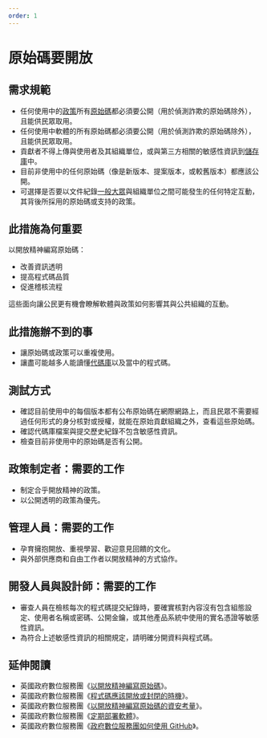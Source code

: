 ```yaml
---
order: 1
---
```

# 原始碼要開放

<!-- SPDX-License-Identifier: CC0-1.0 -->
<!-- written in 2019 - 2022 by The Foundation for Public Code <info@publiccode.net> -->

## 需求規範

* 任何使用中的[政策](../glossary.md#policy)所有[原始碼](../glossary.md#code)都必須要公開（用於偵測詐欺的原始碼除外），且能供民眾取用。
* 任何使用中軟體的所有原始碼都必須要公開（用於偵測詐欺的原始碼除外），且能供民眾取用。
* 貢獻者不得上傳與使用者及其組織單位，或與第三方相關的敏感性資訊到[儲存庫](../glossary.md#repository)中。
* 目前非使用中的任何原始碼（像是新版本、提案版本，或較舊版本）都應該公開。
* 可選擇是否要以文件紀錄[一般大眾](../glossary.md#general-public)與組織單位之間可能發生的任何特定互動，其背後所採用的原始碼或支持的政策。

## 此措施為何重要

以開放精神編寫原始碼：

* 改善資訊透明
* 提高程式碼品質
* 促進稽核流程

這些面向讓公民更有機會瞭解軟體與政策如何影響其與公共組織的互動。

## 此措施辦不到的事

* 讓原始碼或政策可以重複使用。
* 讓盡可能越多人能讀懂[代碼庫](../glossary.md#codebase)以及當中的程式碼。

## 測試方式

* 確認目前使用中的每個版本都有公布原始碼在網際網路上，而且民眾不需要經過任何形式的身分核對或授權，就能在原始貢獻組織之外，查看這些原始碼。
* 確認代碼庫檔案與提交歷史紀錄不包含敏感性資訊。
* 檢查目前非使用中的原始碼是否有公開。

## 政策制定者：需要的工作

* 制定合乎開放精神的政策。
* 以公開透明的政策為優先。

## 管理人員：需要的工作

* 孕育擁抱開放、重視學習、歡迎意見回饋的文化。
* 與外部供應商和自由工作者以開放精神的方式協作。

## 開發人員與設計師：需要的工作

* 審查人員在檢核每次的程式碼提交紀錄時，要確實核對內容沒有包含組態設定、使用者名稱或密碼、公開金鑰，或其他產品系統中使用的實名憑證等敏感性資訊。
* 為符合上述敏感性資訊的相關規定，請明確分開資料與程式碼。

## 延伸閱讀

* 英國政府數位服務團《[以開放精神編寫原始碼](https://gds.blog.gov.uk/2012/10/12/coding-in-the-open/)》。
* 英國政府數位服務團《[程式碼應該開放或封閉的時機](https://www.gov.uk/government/publications/open-source-guidance/when-code-should-be-open-or-closed)》。
* 英國政府數位服務團《[以開放精神編寫原始碼的資安考量](https://www.gov.uk/government/publications/open-source-guidance/security-considerations-when-coding-in-the-open)》。
* 英國政府數位服務團《[定期部署軟體](https://www.gov.uk/service-manual/technology/deploying-software-regularly)》。
* 英國政府數位服務團《[政府數位服務團如何使用 GitHub](https://gdstechnology.blog.gov.uk/2014/01/27/how-we-use-github/)》。
